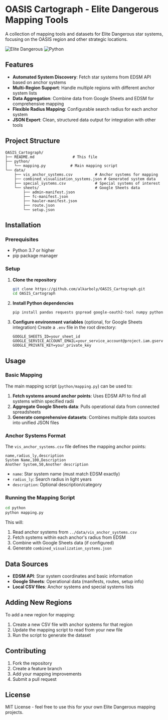 # OASIS Cartograph - Elite Dangerous Mapping Tools

A collection of mapping tools and datasets for Elite Dangerous star systems, focusing on the OASIS region and other strategic locations.

![Elite Dangerous](https://img.shields.io/badge/Elite%20Dangerous-Mapping-orange)
![Python](https://img.shields.io/badge/Python-3.7%2B-blue)

## Features

- **Automated System Discovery**: Fetch star systems from EDSM API based on anchor systems
- **Multi-Region Support**: Handle multiple regions with different anchor system lists
- **Data Aggregation**: Combine data from Google Sheets and EDSM for comprehensive mapping
- **Flexible Radius Mapping**: Configurable search radius for each anchor system
- **JSON Export**: Clean, structured data output for integration with other tools

## Project Structure

```
OASIS_Cartograph/
├── README.md                 # This file
├── python/
│   └── mapping.py           # Main mapping script
└── data/
    ├── vis_anchor_systems.csv          # Anchor systems for mapping
    ├── combined_visualization_systems.json # Generated system data
    ├── special_systems.csv             # Special systems of interest
    └── sheets/                         # Google Sheets data
        ├── admin-manifest.json
        ├── fc-manifest.json
        ├── hauler-manifest.json
        ├── route.json
        └── setup.json
```

## Installation

### Prerequisites

- Python 3.7 or higher
- pip package manager

### Setup

1. **Clone the repository**
   ```bash
   git clone https://github.com/alkarboly/OASIS_Cartograph.git
   cd OASIS_Cartograph
   ```

2. **Install Python dependencies**
   ```bash
   pip install pandas requests gspread google-oauth2-tool numpy python-dotenv
   ```

3. **Configure environment variables** (optional, for Google Sheets integration)
   Create a `.env` file in the root directory:
   ```
   GOOGLE_SHEETS_ID=your_sheet_id
   GOOGLE_SERVICE_ACCOUNT_EMAIL=your_service_account@project.iam.gserviceaccount.com
   GOOGLE_PRIVATE_KEY=your_private_key
   ```

## Usage

### Basic Mapping

The main mapping script (`python/mapping.py`) can be used to:

1. **Fetch systems around anchor points**: Uses EDSM API to find all systems within specified radii
2. **Aggregate Google Sheets data**: Pulls operational data from connected spreadsheets
3. **Generate comprehensive datasets**: Combines multiple data sources into unified JSON files

### Anchor Systems Format

The `vis_anchor_systems.csv` file defines the mapping anchor points:

```csv
name,radius_ly,description
System Name,100,Description
Another System,50,Another description
```

- `name`: Star system name (must match EDSM exactly)
- `radius_ly`: Search radius in light years
- `description`: Optional description/category

### Running the Mapping Script

```bash
cd python
python mapping.py
```

This will:
1. Read anchor systems from `../data/vis_anchor_systems.csv`
2. Fetch systems within each anchor's radius from EDSM
3. Combine with Google Sheets data (if configured)
4. Generate `combined_visualization_systems.json`

## Data Sources

- **EDSM API**: Star system coordinates and basic information
- **Google Sheets**: Operational data (manifests, routes, setup info)
- **Local CSV files**: Anchor systems and special systems lists

## Adding New Regions

To add a new region for mapping:

1. Create a new CSV file with anchor systems for that region
2. Update the mapping script to read from your new file
3. Run the script to generate the dataset

## Contributing

1. Fork the repository
2. Create a feature branch
3. Add your mapping improvements
4. Submit a pull request

## License

MIT License - feel free to use this for your own Elite Dangerous mapping projects. 